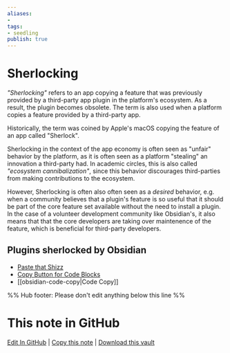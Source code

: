 ```yaml
---
aliases: 
- 
tags:
- seedling
publish: true
---
```


# Sherlocking

*"Sherlocking"* refers to an app copying a feature that was previously provided by a third-party app plugin in the platform's ecosystem. As a result, the plugin becomes obsolete. The term is also used when a platform copies a feature provided by a third-party app.

Historically, the term was coined by Apple's macOS copying the feature of an app called "Sherlock". 

Sherlocking in the context of the app economy is often seen as "unfair" behavior by the platform, as it is often seen as a platform "stealing" an innovation a third-party had. In academic circles, this is also called *"ecosystem cannibalization"*, since this behavior discourages third-parties from making contributions to the ecosystem.

However, Sherlocking is often also often seen as a *desired* behavior, e.g. when a community believes that a plugin's feature is so useful that it should be part of the core feature set available without the need to install a plugin. In the case of a volunteer development community like Obsidian's, it also means that that the core developers are taking over maintenence of the feature, which is beneficial for third-party developers. 

## Plugins sherlocked by Obsidian
- [Paste that Shizz](https://github.com/shabegom/paste-that-shizz)
- [Copy Button for Code Blocks](https://github.com/jdbrice/obsidian-code-block-copy)
- [[obsidian-code-copy|Code Copy]]

%% Hub footer: Please don't edit anything below this line %%

# This note in GitHub

<span class="git-footer">[Edit In GitHub](https://github.dev/obsidian-community/obsidian-hub/blob/main/05%20-%20Concepts/Sherlocking.md "git-hub-edit-note") | [Copy this note](https://raw.githubusercontent.com/obsidian-community/obsidian-hub/main/05%20-%20Concepts/Sherlocking.md "git-hub-copy-note") | [Download this vault](https://github.com/obsidian-community/obsidian-hub/archive/refs/heads/main.zip "git-hub-download-vault") </span>
